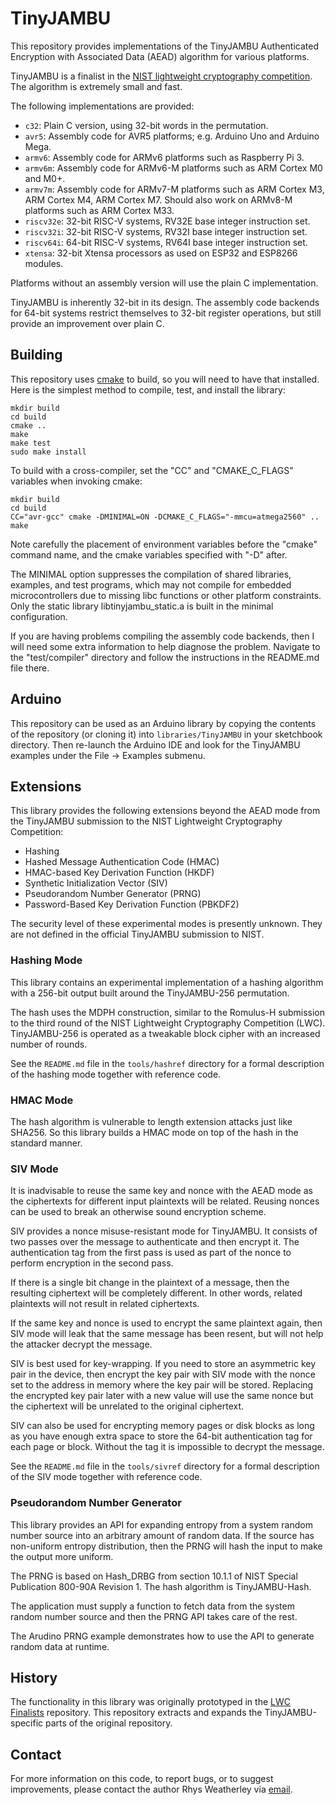 TinyJAMBU
=========

This repository provides implementations of the TinyJAMBU Authenticated
Encryption with Associated Data (AEAD) algorithm for various platforms.

TinyJAMBU is a finalist in the [NIST lightweight cryptography competition](https://csrc.nist.gov/projects/lightweight-cryptography).  The algorithm is
extremely small and fast.

The following implementations are provided:

* `c32`: Plain C version, using 32-bit words in the permutation.
* `avr5`: Assembly code for AVR5 platforms; e.g. Arduino Uno and Arduino Mega.
* `armv6`: Assembly code for ARMv6 platforms such as Raspberry Pi 3.
* `armv6m`: Assembly code for ARMv6-M platforms such as ARM Cortex M0 and M0+.
* `armv7m`: Assembly code for ARMv7-M platforms such as ARM Cortex M3,
ARM Cortex M4, ARM Cortex M7.  Should also work on ARMv8-M platforms such as
ARM Cortex M33.
* `riscv32e`: 32-bit RISC-V systems, RV32E base integer instruction set.
* `riscv32i`: 32-bit RISC-V systems, RV32I base integer instruction set.
* `riscv64i`: 64-bit RISC-V systems, RV64I base integer instruction set.
* `xtensa`: 32-bit Xtensa processors as used on ESP32 and ESP8266 modules.

Platforms without an assembly version will use the plain C implementation.

TinyJAMBU is inherently 32-bit in its design.  The assembly code backends
for 64-bit systems restrict themselves to 32-bit register operations,
but still provide an improvement over plain C.

Building
--------

This repository uses [cmake](https://cmake.org/) to build, so you will need to
have that installed.  Here is the simplest method to compile, test, and
install the library:

    mkdir build
    cd build
    cmake ..
    make
    make test
    sudo make install

To build with a cross-compiler, set the "CC" and "CMAKE\_C\_FLAGS"
variables when invoking cmake:

    mkdir build
    cd build
    CC="avr-gcc" cmake -DMINIMAL=ON -DCMAKE_C_FLAGS="-mmcu=atmega2560" ..
    make

Note carefully the placement of environment variables before the "cmake"
command name, and the cmake variables specified with "-D" after.

The MINIMAL option suppresses the compilation of shared libraries, examples,
and test programs, which may not compile for embedded microcontrollers due to
missing libc functions or other platform constraints.  Only the static library
libtinyjambu\_static.a is built in the minimal configuration.

If you are having problems compiling the assembly code backends, then
I will need some extra information to help diagnose the problem.
Navigate to the "test/compiler" directory and follow the instructions
in the README.md file there.

Arduino
-------

This repository can be used as an Arduino library by copying the contents
of the repository (or cloning it) into `libraries/TinyJAMBU` in your
sketchbook directory.  Then re-launch the Arduino IDE and look for the
TinyJAMBU examples under the File -> Examples submenu.

Extensions
----------

This library provides the following extensions beyond the AEAD mode from
the TinyJAMBU submission to the NIST Lightweight Cryptography Competition:

* Hashing
* Hashed Message Authentication Code (HMAC)
* HMAC-based Key Derivation Function (HKDF)
* Synthetic Initialization Vector (SIV)
* Pseudorandom Number Generator (PRNG)
* Password-Based Key Derivation Function (PBKDF2)

The security level of these experimental modes is presently unknown.
They are not defined in the official TinyJAMBU submission to NIST.

### Hashing Mode

This library contains an experimental implementation of a hashing
algorithm with a 256-bit output built around the TinyJAMBU-256 permutation.

The hash uses the MDPH construction, similar to the Romulus-H submission
to the third round of the NIST Lightweight Cryptography Competition (LWC).
TinyJAMBU-256 is operated as a tweakable block cipher with an increased
number of rounds.

See the `README.md` file in the `tools/hashref` directory for a formal
description of the hashing mode together with reference code.

### HMAC Mode

The hash algorithm is vulnerable to length extension attacks just like SHA256.
So this library builds a HMAC mode on top of the hash in the standard manner.

### SIV Mode

It is inadvisable to reuse the same key and nonce with the AEAD mode
as the ciphertexts for different input plaintexts will be related.
Reusing nonces can be used to break an otherwise sound encryption scheme.

SIV provides a nonce misuse-resistant mode for TinyJAMBU.  It consists of
two passes over the message to authenticate and then encrypt it.  The
authentication tag from the first pass is used as part of the nonce to
perform encryption in the second pass.

If there is a single bit change in the plaintext of a message, then the
resulting ciphertext will be completely different.  In other words,
related plaintexts will not result in related ciphertexts.

If the same key and nonce is used to encrypt the same plaintext again,
then SIV mode will leak that the same message has been resent, but will
not help the attacker decrypt the message.

SIV is best used for key-wrapping.  If you need to store an asymmetric
key pair in the device, then encrypt the key pair with SIV mode with
the nonce set to the address in memory where the key pair will be stored.
Replacing the encrypted key pair later with a new value will use the same
nonce but the ciphertext will be unrelated to the original ciphertext.

SIV can also be used for encrypting memory pages or disk blocks as long as
you have enough extra space to store the 64-bit authentication tag for each
page or block.  Without the tag it is impossible to decrypt the message.

See the `README.md` file in the `tools/sivref` directory for a formal
description of the SIV mode together with reference code.

### Pseudorandom Number Generator

This library provides an API for expanding entropy from a system random
number source into an arbitrary amount of random data.  If the source
has non-uniform entropy distribution, then the PRNG will hash the
input to make the output more uniform.

The PRNG is based on Hash\_DRBG from section 10.1.1 of NIST Special
Publication 800-90A Revision 1.  The hash algorithm is TinyJAMBU-Hash.

The application must supply a function to fetch data from the system
random number source and then the PRNG API takes care of the rest.

The Arudino PRNG example demonstrates how to use the API to generate
random data at runtime.

History
-------

The functionality in this library was originally prototyped in the
[LWC Finalists](https://github.com/rweather/lwc-finalists) repository.
This repository extracts and expands the TinyJAMBU-specific parts of the
original repository.

Contact
-------

For more information on this code, to report bugs, or to suggest
improvements, please contact the author Rhys Weatherley via
[email](mailto:rhys.weatherley@gmail.com).
